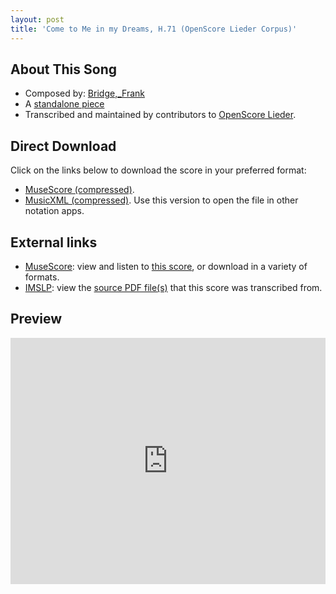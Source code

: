 ```yaml
---
layout: post
title: 'Come to Me in my Dreams, H.71 (OpenScore Lieder Corpus)'
---
```


## About This Song

- Composed by: [Bridge,_Frank](https://fourscoreandmore.org/openscore/lieder/Bridge,_Frank)
- A [standalone piece](https://fourscoreandmore.org/openscore/lieder/Bridge,_Frank/_)
- Transcribed and maintained by contributors to [OpenScore Lieder].

[OpenScore Lieder]: https://musescore.com/openscore-lieder-corpus

## Direct Download

Click on the links below to download the score in your preferred format:
- [MuseScore (compressed)](https://github.com/openscore/lieder/blob/main/scores/Bridge,_Frank/_/Come_to_Me_in_my_Dreams,_H.71/lc6474919.mscz?raw=true).
- [MusicXML (compressed)](https://github.com/openscore/lieder/blob/main/scores/Bridge,_Frank/_/Come_to_Me_in_my_Dreams,_H.71/lc6474919.mxl?raw=true). Use this version to open the file in other notation apps.

## External links

- [MuseScore]: view and listen to [this score][MuseScore], or download in a variety of formats.
- [IMSLP]: view the [source PDF file(s)][IMSLP] that this score was transcribed from.

[MuseScore]: https://musescore.com/score/6474919
[IMSLP]: https://imslp.org/wiki/Special:ReverseLookup/225772 

## Preview

<iframe width="100%" height="394" src="https://musescore.com/openscore-lieder-corpus/scores/6474919/embed" frameborder="0" allowfullscreen allow="autoplay; fullscreen"></iframe>

